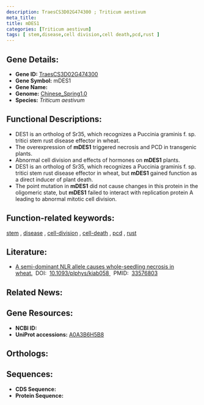 ```yaml
---
description: TraesCS3D02G474300 ; Triticum aestivum
meta_title:
title: mDES1
categories: [Triticum aestivum]
tags: [ stem,disease,cell division,cell death,pcd,rust ]
---
```


## Gene Details:
- **Gene ID:**	[TraesCS3D02G474300](https://ensembl.gramene.org/Triticum_aestivum/Gene/Summary?g=TraesCS3D02G474300)
- **Gene Symbol:** mDES1
- **Gene Name:** 
- **Genome:** [Chinese_Spring1.0](https://ensembl.gramene.org/Triticum_aestivum/Info/Index)
- **Species:** *Triticum aestivum*

## Functional Descriptions:
   - DES1 is an ortholog of Sr35, which recognizes a Puccinia graminis f. sp. tritici stem rust disease effector in wheat.
   - The overexpression of **mDES1** triggered necrosis and PCD in transgenic plants.
   - Abnormal cell division and effects of hormones on **mDES1** plants.
   - DES1 is an ortholog of Sr35, which recognizes a Puccinia graminis f. sp. tritici stem rust disease effector in wheat, but **mDES1** gained function as a direct inducer of plant death.
   - The point mutation in **mDES1** did not cause changes in this protein in the oligomeric state, but **mDES1** failed to interact with replication protein A leading to abnormal mitotic cell division.

## Function-related keywords:
[stem](/tags/stem/)&nbsp;,&nbsp;[disease](/tags/disease/)&nbsp;,&nbsp;[cell-division](/tags/cell-division/)&nbsp;,&nbsp;[cell-death](/tags/cell-death/)&nbsp;,&nbsp;[pcd](/tags/pcd/)&nbsp;,&nbsp;[rust](/tags/rust/)

## Literature:
   - [A semi-dominant NLR allele causes whole-seedling necrosis in wheat.]( https://academic.oup.com/plphys/article/186/1/483/6134101?login=true)&nbsp;&nbsp;DOI:&nbsp;&nbsp;[10.1093/plphys/kiab058 ](https://academic.oup.com/plphys/article/186/1/483/6134101?login=true)&nbsp;&nbsp;PMID:&nbsp;&nbsp;[33576803](https://pubmed.ncbi.nlm.nih.gov/33576803/)

## Related News:

## Gene Resources:
- **NCBI ID:**  [](https://www.ncbi.nlm.nih.gov/gene/?term=)
- **UniProt accessions:** [A0A3B6H5B8](https://www.uniprot.org/uniprotkb/A0A3B6H5B8/entry)

## Orthologs:

## Sequences:
- **CDS Sequence:**
- **Protein Sequence:**

